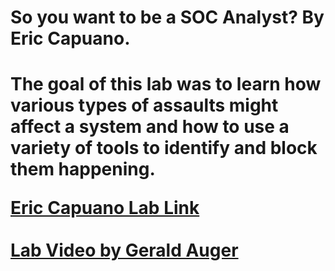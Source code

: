 <h1>So you want to be a SOC Analyst? By Eric Capuano. <h1>

The goal of this lab was to learn how various types of assaults might affect a system and how to use a variety of tools to identify and block them happening.

 [Eric Capuano Lab Link](https://blog.ecapuano.com/p/so-you-want-to-be-a-soc-analyst-intro?sd=pf) <br/>
 <br />
 [Lab Video by Gerald Auger](https://www.youtube.com/watch?v=oOzihldLz7U&t=421s) 



<!--
 ```diff
- text in red
+ text in green
! text in orange
# text in gray
@@ text in purple (and bold)@@
```
--!>


